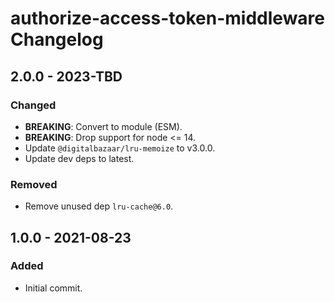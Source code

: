 # authorize-access-token-middleware Changelog

## 2.0.0 - 2023-TBD

### Changed
- **BREAKING**: Convert to module (ESM).
- **BREAKING**: Drop support for node <= 14.
- Update `@digitalbazaar/lru-memoize` to v3.0.0.
- Update dev deps to latest.

### Removed
- Remove unused dep `lru-cache@6.0`.

## 1.0.0 - 2021-08-23

### Added
- Initial commit.
